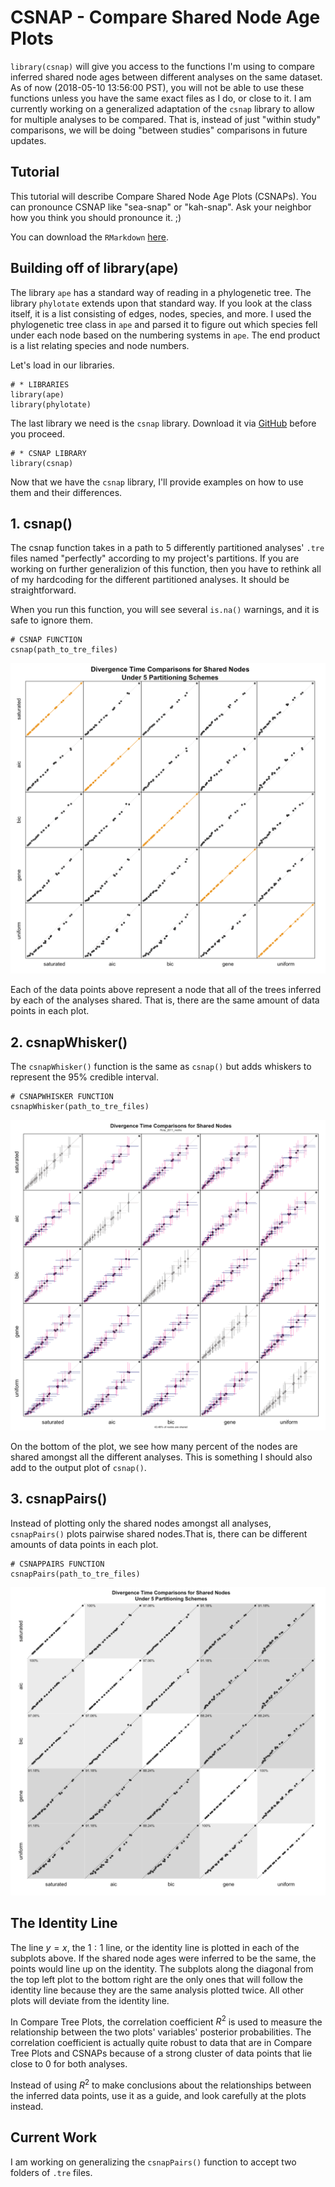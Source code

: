 # CSNAP - Compare Shared Node Age Plots
```library(csnap)``` will give you access to the functions I'm using to compare inferred shared node ages between different analyses on the same dataset. As of now (2018-05-10 13:56:00 PST), you will not be able to use these functions unless you have the same exact files as I do, or close to it. I am currently working on a generalized adaptation of the ```csnap``` library to allow for multiple analyses to be compared. That is, instead of just "within study" comparisons, we will be doing "between studies" comparisons in future updates.

## Tutorial
This tutorial will describe Compare Shared Node Age Plots (CSNAPs). You can pronounce CSNAP like "sea-snap" or "kah-snap". Ask your neighbor how you think you should pronounce it. ;)

You can download the ```RMarkdown``` <a href="https://github.com/palautatan/csnap/blob/master/examples/csnaps.Rmd">here</a>.

## Building off of library(ape)
The library ```ape``` has a standard way of reading in a phylogenetic tree. The library ```phylotate``` extends upon that standard way. If you look at the class itself, it is a list consisting of edges, nodes, species, and more. I used the phylogenetic tree class in ```ape``` and parsed it to figure out which species fell under each node based on the numbering systems in ```ape```. The end product is a list relating species and node numbers.

Let's load in our libraries.
```{r, , warning=FALSE}
# * LIBRARIES
library(ape)
library(phylotate)
```

The last library we need is the ```csnap``` library. Download it via <a href="https://github.com/palautatan/csnap">GitHub</a> before you proceed.
```{r}
# * CSNAP LIBRARY
library(csnap)
```

Now that we have the ```csnap``` library, I'll provide examples on how to use them and their differences.

## 1. csnap()
The csnap function takes in a path to 5 differently partitioned analyses' ```.tre``` files named "perfectly" according to my project's partitions. If you are working on further generalizion of this function, then you have to rethink all of my hardcoding for the different partitioned analyses. It should be straightforward.

When you run this function, you will see several ```is.na()``` warnings, and it is safe to ignore them.

```{r, warning=FALSE, message=FALSE}
# CSNAP FUNCTION
csnap(path_to_tre_files)
```

<img src="examples/csnap.png">

Each of the data points above represent a node that all of the trees inferred by each of the analyses shared. That is, there are the same amount of data points in each plot.

## 2. csnapWhisker()
The ```csnapWhisker()``` function is the same as ```csnap()``` but adds whiskers to represent the 95% credible interval.

```{r, warning=FALSE, message=FALSE}
# CSNAPWHISKER FUNCTION
csnapWhisker(path_to_tre_files)
```
<img src="examples/csnapWhisker.png">

On the bottom of the plot, we see how many percent of the nodes are shared amongst all the different analyses. This is something I should also add to the output plot of ```csnap()```.

## 3. csnapPairs()
Instead of plotting only the shared nodes amongst all analyses, ```csnapPairs()``` plots pairwise shared nodes.That is, there can be different amounts of data points in each plot.
```{r, warning=FALSE, message=FALSE}
# CSNAPPAIRS FUNCTION
csnapPairs(path_to_tre_files)
```
<img src="examples/csnapPairs.png">

## The Identity Line
The line $y=x$, the $1:1$ line, or the identity line is plotted in each of the subplots above. If the shared node ages were inferred to be the same, the points would line up on the identity. The subplots along the diagonal from the top left plot to the bottom right are the only ones that will follow the identity line because they are the same analysis plotted twice. All other plots will deviate from the identity line.

In Compare Tree Plots, the correlation coefficient $R^2$ is used to measure the relationship between the two plots' variables' posterior probabilities. The correlation coefficient is actually quite robust to data that are in Compare Tree Plots and CSNAPs because of a strong cluster of data points that lie close to 0 for both analyses.

Instead of using $R^2$ to make conclusions about the relationships between the inferred data points, use it as a guide, and look carefully at the plots instead.

## Current Work
I am working on generalizing the ```csnapPairs()``` function to accept two folders of ```.tre``` files.
